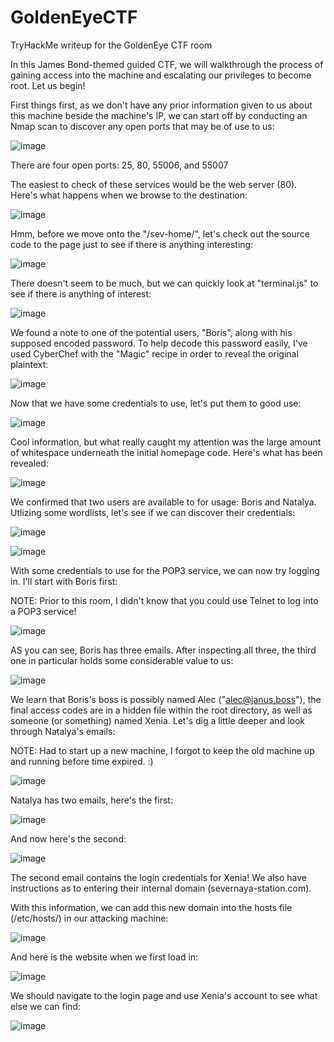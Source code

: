 # GoldenEyeCTF
TryHackMe writeup for the GoldenEye CTF room

In this James Bond-themed guided CTF, we will walkthrough the process of gaining access into the machine and escalating our privileges to become root. Let us begin!

First things first, as we don't have any prior information given to us about this machine beside the machine's IP, we can start off by conducting an Nmap scan to discover any open ports that may be of use to us:

![image](https://user-images.githubusercontent.com/53369798/111050929-84b05a00-841d-11eb-9629-0557b70a4b46.png)

There are four open ports: 25, 80, 55006, and 55007

The easiest to check of these services would be the web server (80). Here's what happens when we browse to the destination:

![image](https://user-images.githubusercontent.com/53369798/111050979-d48f2100-841d-11eb-83a9-9ca6a06b36f1.png)

Hmm, before we move onto the "/sev-home/", let's check out the source code to the page just to see if there is anything interesting:

![image](https://user-images.githubusercontent.com/53369798/111051273-e4a80000-841f-11eb-8b4e-949570b23792.png)

There doesn't seem to be much, but we can quickly look at "terminal.js" to see if there is anything of interest:

![image](https://user-images.githubusercontent.com/53369798/111051265-d823a780-841f-11eb-9fbb-9f3e4a981d95.png)

We found a note to one of the potential users, "Boris", along with his supposed encoded password. To help decode this password easily, I've used CyberChef with the "Magic" recipe in order to reveal the original plaintext:

![image](https://user-images.githubusercontent.com/53369798/111051454-25ecdf80-8421-11eb-951e-61756bc19eaa.png)

Now that we have some credentials to use, let's put them to good use:

![image](https://user-images.githubusercontent.com/53369798/111052066-c47b3f80-8425-11eb-8257-bae3b13c00dd.png)

Cool information, but what really caught my attention was the large amount of whitespace underneath the initial homepage code. Here's what has been revealed:

![image](https://user-images.githubusercontent.com/53369798/111052119-48cdc280-8426-11eb-9c48-a1bb696eb9fc.png)

We confirmed that two users are available to for usage: Boris and Natalya. Utlizing some wordlists, let's see if we can discover their credentials:

![image](https://user-images.githubusercontent.com/53369798/111052139-8894aa00-8426-11eb-84df-0612cbcbeaa3.png)

![image](https://user-images.githubusercontent.com/53369798/111052283-9565cd80-8427-11eb-99de-62cff69c59ca.png)

With some credentials to use for the POP3 service, we can now try logging in. I'll start with Boris first:

NOTE: Prior to this room, I didn't know that you could use Telnet to log into a POP3 service!

![image](https://user-images.githubusercontent.com/53369798/111052716-6cdfd280-842b-11eb-9367-c5a6e950f10c.png)

AS you can see, Boris has three emails. After inspecting all three, the third one in particular holds some considerable value to us:

![image](https://user-images.githubusercontent.com/53369798/111052765-ed063800-842b-11eb-9ee5-04a9fd6a51e1.png)

We learn that Boris's boss is possibly named Alec ("alec@janus.boss"), the final access codes are in a hidden file within the root directory, as well as someone (or something) named Xenia. Let's dig a little deeper and look through Natalya's emails:

NOTE: Had to start up a new machine, I forgot to keep the old machine up and running before time expired. :)

![image](https://user-images.githubusercontent.com/53369798/111052957-dfea4880-842d-11eb-9914-4906d34c5429.png)

Natalya has two emails, here's the first:

![image](https://user-images.githubusercontent.com/53369798/111053457-f72b3500-8431-11eb-9f17-991c3e2fc1d2.png)

And now here's the second:

![image](https://user-images.githubusercontent.com/53369798/111053464-0c07c880-8432-11eb-9fbb-31bd618172d5.png)

The second email contains the login credentials for Xenia! We also have instructions as to entering their internal domain (severnaya-station.com).

With this information, we can add this new domain into the hosts file (/etc/hosts/) in our attacking machine:

![image](https://user-images.githubusercontent.com/53369798/111053517-6f91f600-8432-11eb-8fa9-5b0b42e319ba.png)

And here is the website when we first load in:

![image](https://user-images.githubusercontent.com/53369798/111053527-889aa700-8432-11eb-917e-0a1b7d70869c.png)

We should navigate to the login page and use Xenia's account to see what else we can find:

![image](https://user-images.githubusercontent.com/53369798/111053575-e3340300-8432-11eb-988f-dea699a22aa6.png)

